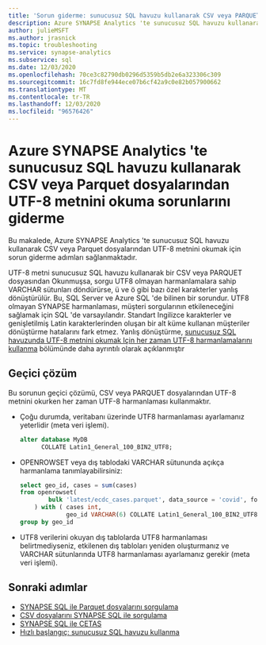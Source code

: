 ```yaml
---
title: 'Sorun giderme: sunucusuz SQL havuzu kullanarak CSV veya PARQUET dosyalarından UTF-8 metnini okuma'
description: Azure SYNAPSE Analytics 'te sunucusuz SQL havuzu kullanarak CSV veya PARQUET dosyalarından UTF-8 metnini okuma
author: julieMSFT
ms.author: jrasnick
ms.topic: troubleshooting
ms.service: synapse-analytics
ms.subservice: sql
ms.date: 12/03/2020
ms.openlocfilehash: 70ce3c82790db0296d5359b5db2e6a323306c309
ms.sourcegitcommit: 16c7fd8fe944ece07b6cf42a9c0e82b057900662
ms.translationtype: MT
ms.contentlocale: tr-TR
ms.lasthandoff: 12/03/2020
ms.locfileid: "96576426"
---
```

# <a name="troubleshoot-reading-utf-8-text-from-csv-or-parquet-files-using-serverless-sql-pool-in-azure-synapse-analytics"></a>Azure SYNAPSE Analytics 'te sunucusuz SQL havuzu kullanarak CSV veya Parquet dosyalarından UTF-8 metnini okuma sorunlarını giderme

Bu makalede, Azure SYNAPSE Analytics 'te sunucusuz SQL havuzu kullanarak CSV veya Parquet dosyalarından UTF-8 metnini okumak için sorun giderme adımları sağlanmaktadır.

UTF-8 metni sunucusuz SQL havuzu kullanarak bir CSV veya PARQUET dosyasından Okunmuşsa, sorgu UTF8 olmayan harmanlamalara sahip VARCHAR sütunları döndürürse, ü ve ö gibi bazı özel karakterler yanlış dönüştürülür. Bu, SQL Server ve Azure SQL 'de bilinen bir sorundur. UTF8 olmayan SYNAPSE harmanlaması, müşteri sorgularının etkileneceğini sağlamak için SQL 'de varsayılandır. Standart Ingilizce karakterler ve genişletilmiş Latin karakterlerinden oluşan bir alt küme kullanan müşteriler dönüştürme hatalarını fark etmez. Yanlış dönüştürme, [sunucusuz SQL havuzunda UTF-8 metnini okumak Için her zaman UTF-8 harmanlamalarını kullanma](https://techcommunity.microsoft.com/t5/azure-synapse-analytics/always-use-utf-8-collations-to-read-utf-8-text-in-serverless-sql/ba-p/1883633) bölümünde daha ayrıntılı olarak açıklanmıştır

## <a name="workaround"></a>Geçici çözüm

Bu sorunun geçici çözümü, CSV veya PARQUET dosyalarından UTF-8 metnini okurken her zaman UTF-8 harmanlaması kullanmaktır.

- Çoğu durumda, veritabanı üzerinde UTF8 harmanlaması ayarlamanız yeterlidir (meta veri işlemi).

   ```sql
   alter database MyDB
         COLLATE Latin1_General_100_BIN2_UTF8;
   ```

- OPENROWSET veya dış tablodaki VARCHAR sütununda açıkça harmanlama tanımlayabilirsiniz:

   ```sql
   select geo_id, cases = sum(cases)
   from openrowset(
           bulk 'latest/ecdc_cases.parquet', data_source = 'covid', format = 'parquet'
       ) with ( cases int,
                geo_id VARCHAR(6) COLLATE Latin1_General_100_BIN2_UTF8 ) as rows
   group by geo_id
   ```
 
- UTF8 verilerini okuyan dış tablolarda UTF8 harmanlaması belirtmediyseniz, etkilenen dış tabloları yeniden oluşturmanız ve VARCHAR sütunlarında UTF8 harmanlaması ayarlamanız gerekir (meta veri işlemi).


## <a name="next-steps"></a>Sonraki adımlar

* [SYNAPSE SQL ile Parquet dosyalarını sorgulama](../sql/query-parquet-files.md)
* [CSV dosyalarını SYNAPSE SQL ile sorgulama](../sql/query-single-csv-file.md)
* [SYNAPSE SQL ile CETAS](../sql/develop-tables-cetas.md)
* [Hızlı başlangıç: sunucusuz SQL havuzu kullanma](../quickstart-sql-on-demand.md)
